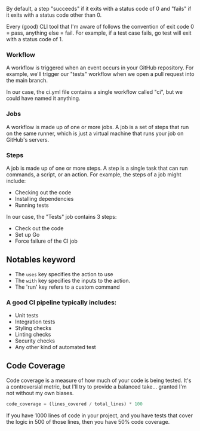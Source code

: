 By default, a step "succeeds" if it exits with a status code of 0 and "fails" if it exits with a status code other than 0.

Every (good) CLI tool that I'm aware of follows the convention of exit code 0 = pass, anything else = fail. For example, if a test case fails, go test will exit with a status code of 1.

### Workflow
A workflow is triggered when an event occurs in your GitHub repository. For example, we'll trigger our "tests" workflow when we open a pull request into the main branch.

In our case, the ci.yml file contains a single workflow called "ci", but we could have named it anything.

### Jobs
A workflow is made up of one or more jobs. A job is a set of steps that run on the same runner, which is just a virtual machine that runs your job on GitHub's servers.

### Steps
A job is made up of one or more steps. A step is a single task that can run commands, a script, or an action. For example, the steps of a job might include:
- Checking out the code
- Installing dependencies
- Running tests

In our case, the "Tests" job contains 3 steps:
- Check out the code
- Set up Go
- Force failure of the CI job

## Notables keyword
- The `uses` key specifies the action to use
- The `with` key specifies the inputs to the action.
- The 'run' key refers to a custom command

### A good CI pipeline typically includes:

- Unit tests
- Integration tests
- Styling checks
- Linting checks
- Security checks
- Any other kind of automated test

## Code Coverage

Code coverage is a measure of how much of your code is being tested. It's a controversial metric, but I'll try to provide a balanced take... granted I'm not without my own biases.

```python
code_coverage = (lines_covered / total_lines) * 100
```

If you have 1000 lines of code in your project, and you have tests that cover the logic in 500 of those lines, then you have 50% code coverage.